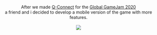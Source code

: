 <p align="center">
  After we made <a href= "https://github.com/IfLoooop/Q-Connect">Q-Connect</a> for the <a href= "https://v3.globalgamejam.org/2020/games/q-connect-0">Global GameJam 2020</a> <br/>
  a friend and i decided to develop a mobile version of the game with more features.
  <br></br>
  <img src="https://images.squarespace-cdn.com/content/v1/671e49e7678abb0425a2f0f2/7f1f7350-a591-4c6e-bcdd-5c60d282cfeb/Queue+Connect.png"/>
</p>

